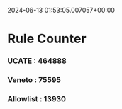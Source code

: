 2024-06-13 01:53:05.007057+00:00
# Rule Counter 
 ### UCATE : 464888

 ### Veneto : 75595

 ### Allowlist : 13930